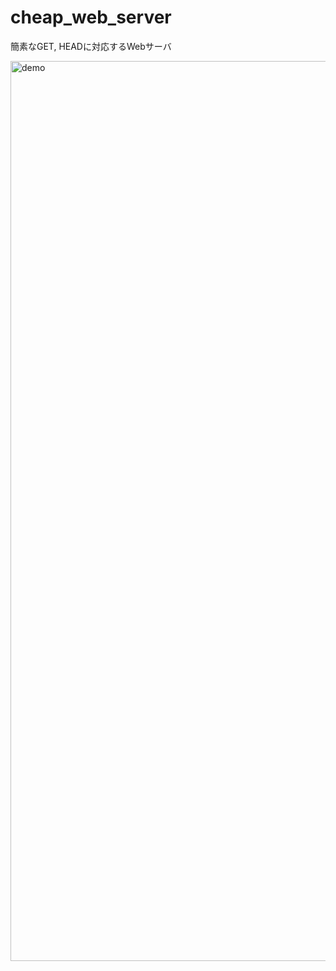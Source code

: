 # cheap_web_server
簡素なGET, HEADに対応するWebサーバ

<img width="1440" alt="demo" src="https://user-images.githubusercontent.com/80889322/123517805-fd41da80-d6dd-11eb-8838-02d900b8fdf3.png">
